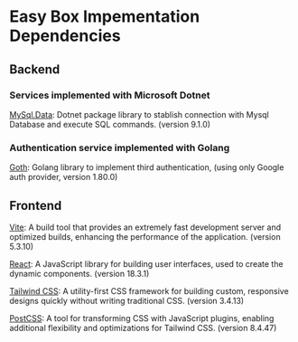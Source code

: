# Easy Box Impementation Dependencies
## Backend

### Services implemented with Microsoft Dotnet

[MySql.Data](https://www.nuget.org/packages/mysql.data/): Dotnet package library to stablish connection with Mysql Database and execute SQL commands. (version 9.1.0)

### Authentication service implemented with Golang

[Goth](https://github.com/markbates/goth): Golang library to implement third authentication, (using only Google auth provider, version 1.80.0)

## Frontend
[Vite](https://vite.dev/guide/): A build tool that provides an extremely fast development server and optimized builds, enhancing the performance of the application. (version 5.3.10)

[React](https://es.react.dev/): A JavaScript library for building user interfaces, used to create the dynamic components. (version 18.3.1)

[Tailwind CSS](https://tailwindcss.com/docs/installation): A utility-first CSS framework for building custom, responsive designs quickly without writing traditional CSS. (version 3.4.13)

[PostCSS](https://postcss.org/): A tool for transforming CSS with JavaScript plugins, enabling additional flexibility and optimizations for Tailwind CSS. (version 8.4.47)
